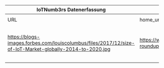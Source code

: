 |IoTNumb3rs Datenerfassung|||||||||||
| ---- | ---- | ---- | ---- | ---- | ---- | ---- | ---- | ---- | ---- | ---- |
||||||||||||
|URL|home_url|filename|device_class|device_count|market_class|market_volume|prognosis_year|publication_year|authorship_class|Dropbox folder|
|https://blogs-images.forbes.com/louiscolumbus/files/2017/12/size-of-IoT-Market-globally-2014-to-2020.jpg|https://www.forbes.com/sites/louiscolumbus/2017/12/10/2017-roundup-of-internet-of-things-forecasts/#1b4e38141480|file30_size-of-IoT-Market-globally-2014-to-2020.jpg||||||||Pattoho/20181122-1800|
